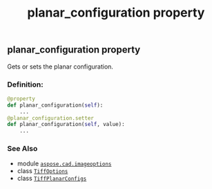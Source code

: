 ﻿---
title: planar_configuration property
second_title: Aspose.CAD for Python via .NET API References
description: 
type: docs
weight: 380
url: /python-net/aspose.cad.imageoptions/tiffoptions/planar_configuration/
is_root: false
---

## planar_configuration property


Gets or sets the planar configuration.
### Definition:
```python
@property
def planar_configuration(self):
    ...
@planar_configuration.setter
def planar_configuration(self, value):
    ...
```

### See Also
* module [`aspose.cad.imageoptions`](../../)
* class [`TiffOptions`](/cad/python-net/aspose.cad.imageoptions/tiffoptions)
* class [`TiffPlanarConfigs`](/cad/python-net/aspose.cad.fileformats.tiff.enums/tiffplanarconfigs)
